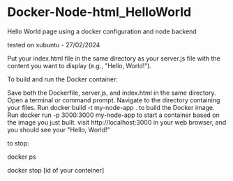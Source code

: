 # Docker-Node-html_HelloWorld
Hello World page using a docker configuration and node backend


tested on xubuntu - 27/02/2024


Put your index.html file in the same directory as your server.js file with the content you want to display (e.g., "Hello, World!").

To build and run the Docker container:

Save both the Dockerfile, server.js, and index.html in the same directory.
Open a terminal or command prompt.
Navigate to the directory containing your files.
Run docker build -t my-node-app . to build the Docker image.
Run docker run -p 3000:3000 my-node-app to start a container based on the image you just built.
visit http://localhost:3000 in your web browser, and you should see your "Hello, World!" 



to stop:

docker ps

docker stop [id of your conteiner]





